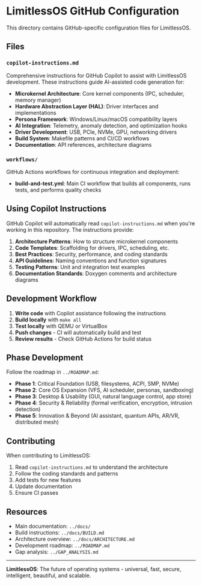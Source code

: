 # LimitlessOS GitHub Configuration

This directory contains GitHub-specific configuration files for LimitlessOS.

## Files

### `copilot-instructions.md`

Comprehensive instructions for GitHub Copilot to assist with LimitlessOS development. These instructions guide AI-assisted code generation for:

- **Microkernel Architecture**: Core kernel components (IPC, scheduler, memory manager)
- **Hardware Abstraction Layer (HAL)**: Driver interfaces and implementations
- **Persona Framework**: Windows/Linux/macOS compatibility layers
- **AI Integration**: Telemetry, anomaly detection, and optimization hooks
- **Driver Development**: USB, PCIe, NVMe, GPU, networking drivers
- **Build System**: Makefile patterns and CI/CD workflows
- **Documentation**: API references, architecture diagrams

### `workflows/`

GitHub Actions workflows for continuous integration and deployment:

- **build-and-test.yml**: Main CI workflow that builds all components, runs tests, and performs quality checks

## Using Copilot Instructions

GitHub Copilot will automatically read `copilot-instructions.md` when you're working in this repository. The instructions provide:

1. **Architecture Patterns**: How to structure microkernel components
2. **Code Templates**: Scaffolding for drivers, IPC, scheduling, etc.
3. **Best Practices**: Security, performance, and coding standards
4. **API Guidelines**: Naming conventions and function signatures
5. **Testing Patterns**: Unit and integration test examples
6. **Documentation Standards**: Doxygen comments and architecture diagrams

## Development Workflow

1. **Write code** with Copilot assistance following the instructions
2. **Build locally** with `make all`
3. **Test locally** with QEMU or VirtualBox
4. **Push changes** - CI will automatically build and test
5. **Review results** - Check GitHub Actions for build status

## Phase Development

Follow the roadmap in `../ROADMAP.md`:

- **Phase 1**: Critical Foundation (USB, filesystems, ACPI, SMP, NVMe)
- **Phase 2**: Core OS Expansion (VFS, AI scheduler, personas, sandboxing)
- **Phase 3**: Desktop & Usability (GUI, natural language control, app store)
- **Phase 4**: Security & Reliability (formal verification, encryption, intrusion detection)
- **Phase 5**: Innovation & Beyond (AI assistant, quantum APIs, AR/VR, distributed mesh)

## Contributing

When contributing to LimitlessOS:

1. Read `copilot-instructions.md` to understand the architecture
2. Follow the coding standards and patterns
3. Add tests for new features
4. Update documentation
5. Ensure CI passes

## Resources

- Main documentation: `../docs/`
- Build instructions: `../docs/BUILD.md`
- Architecture overview: `../docs/ARCHITECTURE.md`
- Development roadmap: `../ROADMAP.md`
- Gap analysis: `../GAP_ANALYSIS.md`

---

**LimitlessOS**: The future of operating systems - universal, fast, secure, intelligent, beautiful, and scalable.
